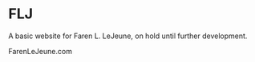 # FLJ

A basic website for Faren L. LeJeune, on hold until further development.

FarenLeJeune.com


